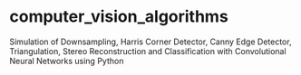 # computer_vision_algorithms
Simulation of Downsampling, Harris Corner Detector, Canny Edge Detector, Triangulation, Stereo Reconstruction and Classification with Convolutional Neural Networks using Python
